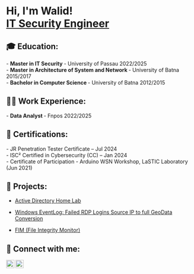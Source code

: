 <h1>Hi, I'm Walid! <br/>
<a href="https://www.linkedin.com/in/walid-lombarkia/">IT Security Engineer</a>
  
<h2>🎓 Education:</h2>
- <b>Master in IT Security </b>
  - University of Passau 2022/2025<br/>
- <b>Master in Architecture of System and Network </b>
  - University of Batna 2015/2017<br/>
- <b>Bachelor in Computer Science </b>
  - University of Batna 2012/2015<br/>
  
<h2>👨‍💻 Work Experience:</h2>
- <b>Data Analyst </b>
  - Fnpos 2022/2025

<h2>📜 Certifications:</h2>
- JR Penetration Tester Certificate – Jul 2024<br/>
- ISC² Certified in Cybersecurity (CC) – Jan 2024<br/>
- Certificate of Participation - Arduino WSN Workshop, LaSTIC Laboratory (Jun 2021)<br/>

<h2>🎯 Projects:</h2>


  - [Active Directory Home Lab](https://github.com/walid-lombarkia/ActiveDirectoryLab)
    
  - [Windows EventLog: Failed RDP Logins Source IP to full GeoData Conversion](https://github.com/joshmadakor1/Sentinel-Lab)

  - [FIM (File Integrity Monitor)](https://github.com/joshmadakor1/PowerShell-Integrity-FIM)


<h2> 🤳 Connect with me:</h2>

<a href="mailto:lmb.walid@gmail.com">
  <img align="left" alt="WalidLombarkia| Email" width="22px" src="https://cdn.jsdelivr.net/npm/simple-icons@v3/icons/gmail.svg" />
</a>
<a href="https://www.linkedin.com/in/walid-lombarkia/">
  <img align="left" alt="WalidLombarkia | LinkedIn" width="22px" src="https://cdn.jsdelivr.net/npm/simple-icons@v3/icons/linkedin.svg" />
</a>

<!--
**Walid is a ✨ _special_ ✨ repository because its `README.md` (this file) appears on your GitHub profile.

Here are some ideas to get you started:

- 🔭 I’m currently working on ...
- 🌱 I’m currently learning ...
- 👯 I’m looking to collaborate on ...
- 🤔 I’m looking for help with ...
- 💬 Ask me about ...
- 📫 How to reach me: ...
- 😄 Pronouns: ...
- ⚡ Fun fact: ...
-->
